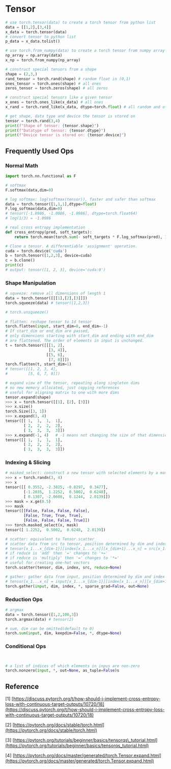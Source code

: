 # Tensor

```python
# use torch.tensor(data) to create a torch tensor from python list
data = [[1,2],[3,4]]
x_data = torch.tensor(data)
# convert tensor to python list
p_data = x_data.tolist()

# use torch.from_numpy(data) to create a torch tensor from numpy array
np_array = np.array(data)
x_np = torch.from_numpy(np_array)

# construct special tensors from a shape
shape = (2,3,)
rand_tensor = torch.rand(shape) # random float in (0,1)
ones_tensor = torch.ones(shape) # all ones
zeros_tensor = torch.zeros(shape) # all zeros

# construct special tensors like a given tensor
x_ones = torch.ones_like(x_data) # all ones
x_rand = torch.rand_like(x_data, dtype=torch.float) # all random and of float type

# get shape, data type and device the tensor is stored on
tensor = torch.rand(3,4)
print(f"Shape of tensor: {tensor.shape}")
print(f"Datatype of tensor: {tensor.dtype}")
print(f"Device tensor is stored on: {tensor.device}")
```

## Frequently Used Ops

### Normal Math

```python
import torch.nn.functional as F

# softmax
F.softmax(data,dim=0)

# log softmax: log(softmax(tensor)), faster and safer than softmax
data = torch.tensor([1,1,1],dtype=float)
F.log_softmax(data,dim=0)
# tensor([-1.0986, -1.0986, -1.0986], dtype=torch.float64)
# log(1/3) = -1.0986

# real cross entropy implementation
def cross_entropy(pred, soft_targets):
    return torch.mean(torch.sum(- soft_targets * F.log_softmax(pred), 1))

# Clone a tensor. A differentiable 'assignment' operation.
cuda = torch.device('cuda')  
b = torch.tensor([1,2,3], device=cuda)
c = b.clone()
print(c)
# output: tensor([1, 2, 3], device='cuda:0')
```

### Shape Manipulation

```python
# squeeze: remove all dimensions of length 1
data = torch.tensor([[[1],[2],[3]]])
torch.squeeze(data) # tensor([1,2,3])

# torch.unsqueeze()
    
# flatten: reshape tensor to 1d tensor
torch.flatten(input, start_dim=0, end_dim=-1)
# If start_dim or end_dim are passed, 
# only dimensions starting with start_dim and ending with end_dim
# are flattened. The order of elements in input is unchanged.
t = torch.tensor([[[1, 2],
                   [3, 4]],
                  [[5, 6],
                   [7, 8]]])
torch.flatten(t, start_dim=1)
# tensor([[1, 2, 3, 4],
#         [5, 6, 7, 8]])

# expand view of the tensor, repeating along singleton dims
# no new memory allocated, just copying references
# useful for aligning matrix to one with more dims
tensor.expand(shape)
>>> x = torch.tensor([[1], [2], [3]])
>>> x.size()
torch.Size([3, 1])
>>> x.expand(3, 4)
tensor([[ 1,  1,  1,  1],
        [ 2,  2,  2,  2],
        [ 3,  3,  3,  3]])
>>> x.expand(-1, 4)   # -1 means not changing the size of that dimension
tensor([[ 1,  1,  1,  1],
        [ 2,  2,  2,  2],
        [ 3,  3,  3,  3]])
```

### Indexing & Slicing

```python
# masked_select: construct a new tensor with selected elements by a mask
>>> x = torch.randn(3, 4)
>>> x
tensor([[ 0.3552, -2.3825, -0.8297,  0.3477],
        [-1.2035,  1.2252,  0.5002,  0.6248],
        [ 0.1307, -2.0608,  0.1244,  2.0139]])
>>> mask = x.ge(0.5)
>>> mask
tensor([[False, False, False, False],
        [False, True, True, True],
        [False, False, False, True]])
>>> torch.masked_select(x, mask)
tensor([ 1.2252,  0.5002,  0.6248,  2.0139])

# scatter: equivalent to Tensor.scatter_
# scatter data from src to tensor, position determined by dim and index
# tensor[x_1...x_{dim-1}][index[x_1...x_n]][x_{dim+1}...x_n] = src[x_1...x_n]
# if reduce is 'add' then '=' changes to '+='
# if reduce is 'multiply' then '=' changes to '*='
# useful for creating one-hot vectors
torch.scatter(tensor, dim, index, src, reduce=None)

# gather: gather data from input, position determined by dim and index
# tensor[x_1...x_n] = input[x_1...x_{dim-1}][index[x_1...x_n]][x_{dim+1}...x_n]
torch.gather(input, dim, index, *, sparse_grad=False, out=None)
```

### Reduction Ops

```python
# argmax
data = torch.tensor([1,2,100,3])
torch.argmax(data) # tensor(2)

# sum, dim can be omitted(default to 0)
torch.sum(input, dim, keepdim=False, *, dtype=None)
```

### Conditional Ops

```python


# a list of indices of which elements in inpus are non-zero
torch.nonzero(input, *, out=None, as_tuple=False)s
```

## Reference

\[1\] [https://discuss.pytorch.org/t/how-should-i-implement-cross-entropy-loss-with-continuous-target-outputs/10720/18](https://discuss.pytorch.org/t/how-should-i-implement-cross-entropy-loss-with-continuous-target-outputs/10720/18)

\[2\] [https://pytorch.org/docs/stable/torch.html](https://pytorch.org/docs/stable/torch.html)

\[3\] [https://pytorch.org/tutorials/beginner/basics/tensorqs\_tutorial.html](https://pytorch.org/tutorials/beginner/basics/tensorqs_tutorial.html)

\[4\] [https://pytorch.org/docs/master/generated/torch.Tensor.expand.html](https://pytorch.org/docs/master/generated/torch.Tensor.expand.html)


